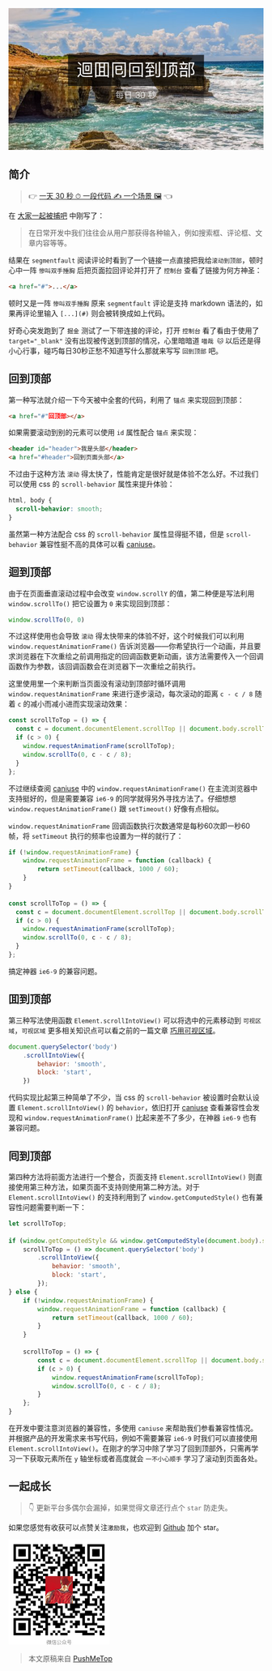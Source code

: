 <!-- # 迴囬囘回到顶部 -->

![封面](https://raw.githubusercontent.com/pushmetop/resource/master/30-seconds-for-everyday/scroll/poster.png)

## 简介

> 👉 [一天 30 秒 ⏱ 一段代码 ✍️ 一个场景 🖼](https://github.com/pushmetop/30-seconds-for-everyday) 👈

在 [大家一起被捕吧](https://github.com/pushmetop/30-seconds-for-everyday/blob/master/posts/lets-get-arrested.md) 中刚写了：

> 在日常开发中我们往往会从用户那获得各种输入，例如搜索框、评论框、文章内容等等。

结果在 `segmentfault` 阅读评论时看到了一个链接一点直接把我给`滚动到顶部`，顿时心中一阵 `惨叫双手捶胸` 后把页面拉回评论并打开了 `控制台` 查看了链接为何方神圣：

```html
<a href="#">...</a>
```

顿时又是一阵 `惨叫双手捶胸` 原来 `segmentfault` 评论是支持 markdown 语法的，如果再评论里输入 `[...](#)` 则会被转换成如上代码。

好奇心突发跑到了 `掘金` 测试了一下带连接的评论，打开 `控制台` 看了看由于使用了 `target="_blank"` 没有出现被传送到顶部的情况，心里暗暗道 `喵哉 🐱` 以后还是得小心行事，碰巧每日30秒正愁不知道写什么那就来写写 `回到顶部` 吧。

## 回到顶部

第一种写法就介绍一下今天被中全套的代码，利用了 `锚点` 来实现回到顶部：

```html
<a href="#"回顶部></a>
```

如果需要滚动到别的元素可以使用 `id` 属性配合 `锚点` 来实现：

```html
<header id="header">我是头部</header>
<a href="#header">回到页面头部</a>
```

不过由于这种方法 `滚动` 得太快了，性能肯定是很好就是体验不怎么好。不过我们可以使用 css 的 `scroll-behavior` 属性来提升体验：

```css
html, body {
  scroll-behavior: smooth;
}
```

虽然第一种方法配合 css 的 `scroll-behavior` 属性显得挺不错，但是 `scroll-behavior` 兼容性挺不高的具体可以看 [caniuse](https://caniuse.com/#search=scroll-behavior)。

## 迴到顶部

由于在页面垂直滚动过程中会改变 `window.scrollY` 的值，第二种便是写法利用 `window.scrollTo()` 把它设置为 `0` 来实现回到顶部：

```javascript
window.scrollTo(0, 0)
```

不过这样使用也会导致 `滚动` 得太快带来的体验不好，这个时候我们可以利用 `window.requestAnimationFrame()` 告诉浏览器——你希望执行一个动画，并且要求浏览器在下次重绘之前调用指定的回调函数更新动画，该方法需要传入一个回调函数作为参数，该回调函数会在浏览器下一次重绘之前执行。

这里使用里一个来判断当页面没有滚动到顶部时循环调用 `window.requestAnimationFrame` 来进行逐步滚动，每次滚动的距离 `c - c / 8` 随着 `c` 的减小而减小进而实现滚动效果：

```javascript
const scrollToTop = () => {
  const c = document.documentElement.scrollTop || document.body.scrollTop;
  if (c > 0) {
    window.requestAnimationFrame(scrollToTop);
    window.scrollTo(0, c - c / 8);
  }
};
```
不过继续查阅 [caniuse](https://caniuse.com/#search=requestAnimationFrame) 中的 `window.requestAnimationFrame()` 在主流浏览器中支持挺好的，但是需要兼容 `ie6-9` 的同学就得另外寻找方法了。仔细想想 `window.requestAnimationFrame()` 跟 `setTimeout()` 好像有点相似。

`window.requestAnimationFrame` 回调函数执行次数通常是每秒60次即一秒60帧，将 `setTimeout` 执行的频率也设置为一样的就行了：

```javascript
if (!window.requestAnimationFrame) {
    window.requestAnimationFrame = function (callback) {
        return setTimeout(callback, 1000 / 60);
    }
}

const scrollToTop = () => {
  const c = document.documentElement.scrollTop || document.body.scrollTop;
  if (c > 0) {
    window.requestAnimationFrame(scrollToTop);
    window.scrollTo(0, c - c / 8);
  }
};
```

搞定神器 `ie6-9` 的兼容问题。

## 囬到顶部

第三种写法使用函数 `Element.scrollIntoView()` 可以将选中的元素移动到 `可视区域`，`可视区域` 更多相关知识点可以看之前的一篇文章 [巧用可视区域](https://github.com/pushmetop/30-seconds-for-everyday/blob/master/posts/in-viewport.md)。

```javascript
document.querySelector('body')
    .scrollIntoView({
        behavior: 'smooth',
        block: 'start',
    })
```

代码实现比起第三种简单了不少，当 css 的 `scroll-behavior` 被设置时会默认设置 `Element.scrollIntoView()` 的 `behavior`，依旧打开 [caniuse](https://caniuse.com/#search=scrollIntoView) 查看兼容性会发现和 `window.requestAnimationFrame()` 比起来差不了多少，在神器 `ie6-9` 也有兼容问题。

## 囘到顶部

第四种方法将前面方法进行一个整合，页面支持 `Element.scrollIntoView()` 则直接使用第三种方法，如果页面不支持则使用第二种方法。对于 `Element.scrollIntoView()` 的支持利用到了 `window.getComputedStyle()` 也有兼容性问题需要判断一下：

```javascript
let scrollToTop;

if (window.getComputedStyle && window.getComputedStyle(document.body).scrollBehavior) {
    scrollToTop = () => document.querySelector('body')
        .scrollIntoView({
            behavior: 'smooth',
            block: 'start',
        });
} else {
    if (!window.requestAnimationFrame) {
        window.requestAnimationFrame = function (callback) {
            return setTimeout(callback, 1000 / 60);
        }
    }

    scrollToTop = () => {
        const c = document.documentElement.scrollTop || document.body.scrollTop;
        if (c > 0) {
            window.requestAnimationFrame(scrollToTop);
            window.scrollTo(0, c - c / 8);
        }
    };
}
```

在开发中要注意浏览器的兼容性，多使用 `caniuse` 来帮助我们参看兼容性情况。并根据产品的开发需求来书写代码，例如不需要兼容 `ie6-9` 时我们可以直接使用 `Element.scrollIntoView()`。在刚才的学习中除了学习了回到顶部外，只需再学习一下获取元素所在 `y` 轴坐标或者高度就会 `一不小心顺手` 学习了滚动到页面各处。

## 一起成长

> 👇 更新平台多偶尔会漏掉，如果觉得文章还行点个 `star` 防走失。

如果您感觉有收获可以点赞关注`激励我`，也欢迎到 [Github](https://github.com/pushmetop/30-seconds-for-everyday) 加个 star。

![微信公众号](https://raw.githubusercontent.com/pushmetop/resource/master/donate/pushmetop.png)

> 本文原稿来自 [PushMeTop](https://github.com/pushmetop)